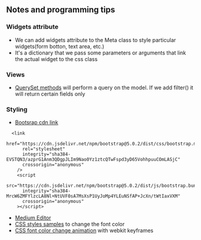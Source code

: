 ## Notes and programming tips

### Widgets attribute

- We can add widgets attribute to the Meta class to style particular widgets(form botton, text area, etc.)
- It's a dictionary that we pass some parameters or arguments that link the actual widget to the css class

### Views

- [QuerySet methods](https://docs.djangoproject.com/en/3.2/ref/models/querysets/) will perform a query on the model. If we add filter() it will return certain fields only

### Styling

- [Bootsrap cdn link](https://bootstrapdocs.com/v3.3.5/docs/getting-started/)

```
  <link
      href="https://cdn.jsdelivr.net/npm/bootstrap@5.0.2/dist/css/bootstrap.min.css"
      rel="stylesheet"
      integrity="sha384-EVSTQN3/azprG1Anm3QDgpJLIm9Nao0Yz1ztcQTwFspd3yD65VohhpuuCOmLASjC"
      crossorigin="anonymous"
    />
    <script
      src="https://cdn.jsdelivr.net/npm/bootstrap@5.0.2/dist/js/bootstrap.bundle.min.js"
      integrity="sha384-MrcW6ZMFYlzcLA8Nl+NtUVF0sA7MsXsP1UyJoMp4YLEuNSfAP+JcXn/tWtIaxVXM"
      crossorigin="anonymous"
    ></script>
```

- [Medium Editor](https://github.com/yabwe/medium-editor)
- [CSS styles samples](http://codepen.io/thapliyalshivam/pen/dvgXVO) to change the font color
- [CSS font color change animation](https://codepen.io/raaasin/pen/quvHr) with webkit keyframes
